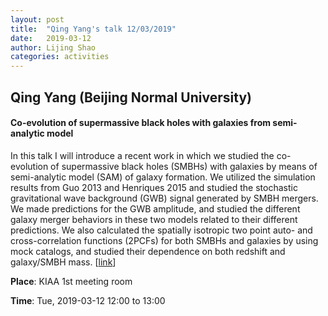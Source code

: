 ```yaml
---
layout: post
title:  "Qing Yang's talk 12/03/2019"
date:   2019-03-12
author: Lijing Shao
categories: activities
---
```


## Qing Yang (Beijing Normal University)

#### Co-evolution of supermassive black holes with galaxies from semi-analytic model

In this talk I will introduce a recent work in which we studied the
co-evolution of supermassive black holes (SMBHs) with galaxies by means of
semi-analytic model (SAM) of galaxy formation. We utilized the simulation
results from Guo 2013 and Henriques 2015 and studied the stochastic
gravitational wave background (GWB)  signal generated by SMBH mergers. We made
predictions for the GWB amplitude, and studied the different galaxy merger
behaviors in these two models related to their different predictions. We also
calculated the spatially isotropic two point auto- and cross-correlation
functions (2PCFs) for both SMBHs and galaxies by using mock catalogs, and
studied their dependence on both redshift and galaxy/SMBH mass.
[[link](http://kiaa.pku.edu.cn/lunchtalks/2019marwed)]

**Place**: KIAA 1st meeting room

**Time**: Tue, 2019-03-12 12:00 to 13:00
